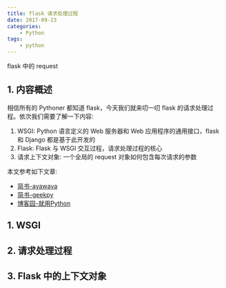 ```yaml
---
title: flask 请求处理过程
date: 2017-09-23
categories:
    - Python
tags:
    - python
---
```


flask 中的 request

<!-- more -->

## 1. 内容概述
相信所有的 Pythoner 都知道 flask，今天我们就来叨一叨 flask 的请求处理过程。依次我们需要了解一下内容:
1. WSGI: Python 语言定义的 Web 服务器和 Web 应用程序的通用接口，flask 和 Django 都是基于此开发的
2. Flask: Flask 与 WSGI 交互过程，请求处理过程的核心
3. 请求上下文对象: 一个全局的 request 对象如何包含每次请求的参数

本文参考如下文章:
- [简书-ayawaya](https://www.jianshu.com/p/2a2407f66438)
- [简书-geekpy](https://www.jianshu.com/p/3f38b777a621)
- [博客园-就用Python](https://www.cnblogs.com/Zzbj/p/10207128.html)


## 1. WSGI

## 2. 请求处理过程

## 3. Flask 中的上下文对象
